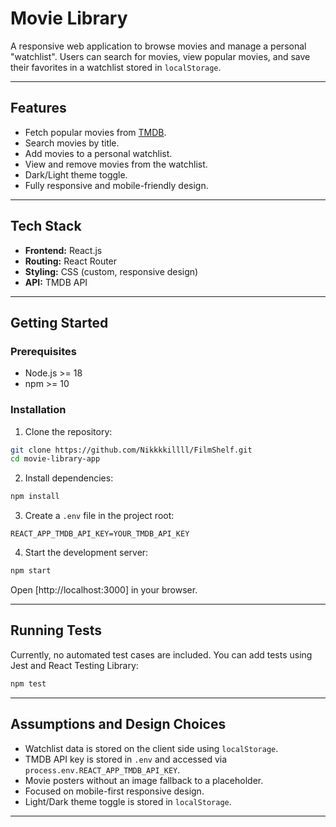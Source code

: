 # Movie Library

A responsive web application to browse movies and manage a personal "watchlist". Users can search for movies, view popular movies, and save their favorites in a watchlist stored in `localStorage`.

---

## Features

* Fetch popular movies from [TMDB](https://www.themoviedb.org/).
* Search movies by title.
* Add movies to a personal watchlist.
* View and remove movies from the watchlist.
* Dark/Light theme toggle.
* Fully responsive and mobile-friendly design.

---

## Tech Stack

* **Frontend:** React.js
* **Routing:** React Router
* **Styling:** CSS (custom, responsive design)
* **API:** TMDB API

---

## Getting Started

### Prerequisites

* Node.js >= 18
* npm >= 10

### Installation

1. Clone the repository:

```bash
git clone https://github.com/Nikkkkillll/FilmShelf.git
cd movie-library-app
```

2. Install dependencies:

```bash
npm install
```

3. Create a `.env` file in the project root:

```env
REACT_APP_TMDB_API_KEY=YOUR_TMDB_API_KEY
```

4. Start the development server:

```bash
npm start
```

Open [http://localhost:3000] in your browser.

---

## Running Tests

Currently, no automated test cases are included. You can add tests using Jest and React Testing Library:

```bash
npm test
```

---

## Assumptions and Design Choices

* Watchlist data is stored on the client side using `localStorage`.
* TMDB API key is stored in `.env` and accessed via `process.env.REACT_APP_TMDB_API_KEY`.
* Movie posters without an image fallback to a placeholder.
* Focused on mobile-first responsive design.
* Light/Dark theme toggle is stored in `localStorage`.

---

